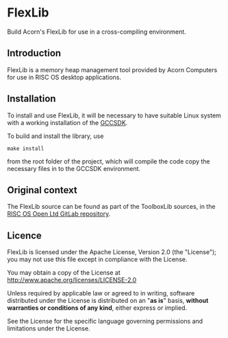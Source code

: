 FlexLib
=======

Build Acorn's FlexLib for use in a cross-compiling environment.


Introduction
------------

FlexLib is a memory heap management tool provided by Acorn Computers for use in RISC OS desktop applications.


Installation
------------

To install and use FlexLib, it will be necessary to have suitable Linux system with a working installation of the [GCCSDK](http://www.riscos.info/index.php/GCCSDK).

To build and install the library, use

	make install

from the root folder of the project, which will compile the code copy the necessary files in to the GCCSDK environment.


Original context
----------------

The FlexLib source can be found as part of the ToolboxLib sources, in the [RISC OS Open Ltd GitLab repository](https://gitlab.riscosopen.org/RiscOS/Sources/Toolbox/ToolboxLib).


Licence
-------

FlexLib is licensed under the Apache License, Version 2.0 (the "License"); you may not use this file except in compliance with the License.

You may obtain a copy of the License at http://www.apache.org/licenses/LICENSE-2.0

Unless required by applicable law or agreed to in writing, software distributed under the License is distributed on an "**as is**" basis, **without warranties or conditions of any kind**, either express or implied.

See the License for the specific language governing permissions and limitations under the License.
